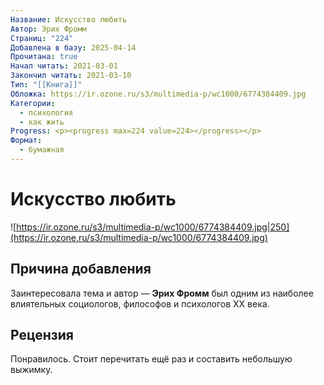 ```yaml
---
Название: Искусство любить
Автор: Эрих Фромм
Страниц: "224"
Добавлена в базу: 2025-04-14
Прочитана: true
Начал читать: 2021-03-01
Закончил читать: 2021-03-10
Тип: "[[Книга]]"
Обложка: https://ir.ozone.ru/s3/multimedia-p/wc1000/6774384409.jpg
Категории:
  - психология
  - как жить
Progress: <p><progress max=224 value=224></progress></p>
Формат:
  - бумажная
---
```

# Искусство любить

![https://ir.ozone.ru/s3/multimedia-p/wc1000/6774384409.jpg|250](https://ir.ozone.ru/s3/multimedia-p/wc1000/6774384409.jpg)

## Причина добавления

Заинтересовала тема и автор — **Эрих Фромм**  был одним из наиболее влиятельных социологов, философов и психологов XX века.

## Рецензия

Понравилось. Стоит перечитать ещё раз и составить небольшую выжимку.